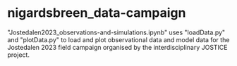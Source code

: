 # nigardsbreen_data-campaign

"Jostedalen2023_observations-and-simulations.ipynb" uses "loadData.py" and "plotData.py" to load and plot observational data and model data for the Jostedalen 2023 field campaign organised by the interdisciplinary JOSTICE project.
